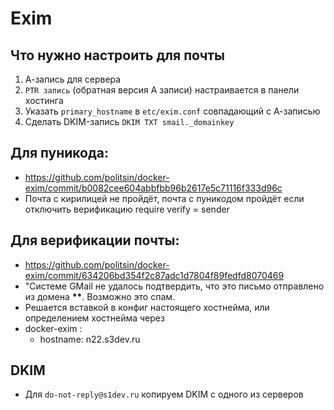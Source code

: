 # Exim

## Что нужно настроить для почты

1.  А-запись для сервера
2.  `PTR запись` (обратная версия A записи) настраивается в панели хостинга
3.  Указать `primary_hostname` в `etc/exim.conf` совпадающий с А-записью
4.  Сделать DKIM-запись `DKIM TXT smail._domainkey`

## Для пуникода:

- https://github.com/politsin/docker-exim/commit/b0082cee604abbfbb96b2617e5c71116f333d96c
- Почта с кирилицей не пройдёт, почта с пуникодом пройдёт если отключить верификацию require verify = sender

## Для верификации почты:

- https://github.com/politsin/docker-exim/commit/634206bd354f2c87adc1d7804f89fedfd8070469
- "Системе GMail не удалось подтвердить, что это письмо отправлено из домена **\*\***. Возможно это спам.
- Решается вставкой в конфиг настоящего хостнейма, или определением хостнейма через
- docker-exim :
  - hostname: n22.s3dev.ru

## DKIM

- Для `do-not-reply@s1dev.ru` копируем DKIM с одного из серверов
